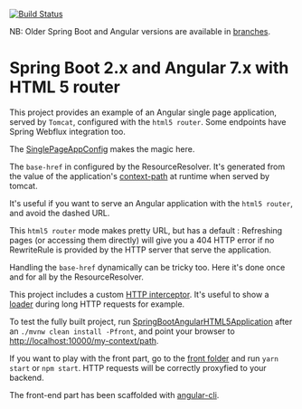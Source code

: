[![Build Status](https://travis-ci.org/mpalourdio/SpringBootAngularHTML5.svg?branch=master)](https://travis-ci.org/mpalourdio/SpringBootAngularHTML5)

NB: Older Spring Boot and Angular versions are available in [branches](https://github.com/mpalourdio/SpringBootAngularHTML5/branches).

Spring Boot 2.x and Angular 7.x with HTML 5 router
====================================================

This project provides an example of an Angular single page application, served by ``Tomcat``,
configured with the ``html5 router``. Some endpoints have Spring Webflux integration too.

The [SinglePageAppConfig](src/main/java/com/mpalourdio/html5/config/SinglePageAppConfig.java) makes the magic here.

The ``base-href`` in configured by the ResourceResolver. It's generated from the value of the application's [context-path](src/main/resources/application.properties#L11) at runtime when served by tomcat.

It's useful if you want to serve an Angular application with the ``html5 router``, and avoid the dashed URL.

This ``html5 router`` mode makes pretty URL, but has a default : Refreshing pages (or accessing them directly) will give you a 404
HTTP error if no RewriteRule is provided by the HTTP server that serve the application.

Handling the ``base-href`` dynamically can be tricky too. Here it's done once and for all by the ResourceResolver.

This project includes a custom [HTTP interceptor](https://github.com/mpalourdio/ng-http-loader). It's useful to show a [loader](https://github.com/tobiasahlin/SpinKit) during long HTTP requests for example.

To test the fully built project, run [SpringBootAngularHTML5Application](src/main/java/com/mpalourdio/html5/SpringBootAngularHTML5Application.java) after an ``./mvnw clean install -Pfront``, and point your browser to [http://localhost:10000/my-context/path](http://localhost:10000/my-context/path).

If you want to play with the front part, go to the [front folder](front) and run ``yarn start`` or ``npm start``. HTTP requests will be correctly proxyfied to your backend.

The front-end part has been scaffolded with [angular-cli](https://github.com/angular/angular-cli).

